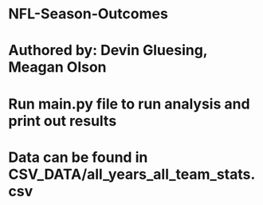 # NFL-Season-Outcomes
# Authored by: Devin Gluesing, Meagan Olson
# Run main.py file to run analysis and print out results
# Data can be found in CSV_DATA/all_years_all_team_stats.csv
